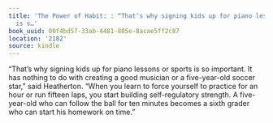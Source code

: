 ```yaml
---
title: 'The Power of Habit: : “That’s why signing kids up for piano lessons or sports
  is s…'
book_uuid: 00f4bd57-33ab-4481-805e-8acae5ff2c87
location: '2182'
source: kindle
---
```


“That’s why signing kids up for piano lessons or sports is so important. It has nothing to do with creating a good musician or a five-year-old soccer star,” said Heatherton. “When you learn to force yourself to practice for an hour or run fifteen laps, you start building self-regulatory strength. A five-year-old who can follow the ball for ten minutes becomes a sixth grader who can start his homework on time.”
